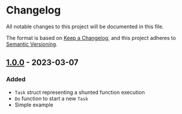 # Changelog

All notable changes to this project will be documented in this file.

The format is based on [Keep a Changelog](https://keepachangelog.com/en/1.1.0/),
and this project adheres to [Semantic Versioning](https://semver.org/spec/v2.0.0.html).

## [1.0.0] - 2023-03-07

### Added

- `Task` struct representing a shunted function execution
- `Do` function to start a new `Task`
- Simple example

[1.0.0]: https://github.com/Quantaly/shunt/releases/tag/v1.0.0
